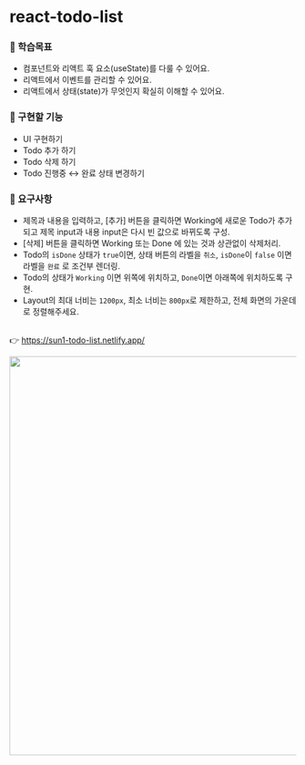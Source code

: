# react-todo-list

### 📌 학습목표

- 컴포넌트와 리액트 훅 요소(useState)를 다룰 수 있어요.
- 리액트에서 이벤트를 관리할 수 있어요.
- 리액트에서 상태(state)가 무엇인지 확실히 이해할 수 있어요.
  <br>

### 📌 구현할 기능

- UI 구현하기
- Todo 추가 하기
- Todo 삭제 하기
- Todo 진행중 ↔ 완료 상태 변경하기
  <br>

### 📌 요구사항

- 제목과 내용을 입력하고, [추가] 버튼을 클릭하면 Working에 새로운 Todo가 추가되고 제목 input과 내용 input은 다시 빈 값으로 바뀌도록 구성.
- [삭제] 버튼을 클릭하면 Working 또는 Done 에 있는 것과 상관없이 삭제처리.
- Todo의 `isDone` 상태가 `true`이면, 상태 버튼의 라벨을 `취소`, `isDone`이 `false` 이면 라벨을 `완료` 로 조건부 렌더링.
- Todo의 상태가 `Working` 이면 위쪽에 위치하고, `Done`이면 아래쪽에 위치하도록 구현.
- Layout의 최대 너비는 `1200px`, 최소 너비는 `800px`로 제한하고, 전체 화면의 가운데로 정렬해주세요.
  <br>
  <br>

👉 https://sun1-todo-list.netlify.app/
<br>

<img src="https://github.com/riverSun1/react-todo-list/assets/67379144/e15f023d-bc6a-4dd7-8871-454a5a7d71b6" width="700"/>
